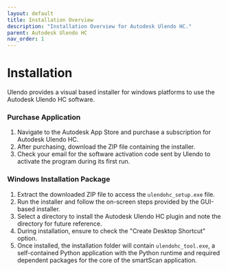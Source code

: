 ```yaml
---
layout: default
title: Installation Overview 
description: "Installation Overview for Autodesk Ulendo HC."
parent: Autodesk Ulendo HC
nav_order: 1
---
```


# Installation
Ulendo provides a visual based installer for windows platforms to use the Autodesk Ulendo HC software.

### Purchase Application
1. Navigate to the Autodesk App Store and purchase a subscription for Autodesk Ulendo HC.
2. After purchasing, download the ZIP file containing the installer.
3. Check your email for the software activation code sent by Ulendo to activate the program during its first run.

### Windows Installation Package
1. Extract the downloaded ZIP file to access the `ulendohc_setup.exe` file.
2. Run the installer and follow the on-screen steps provided by the GUI-based installer.
3. Select a directory to install the Autodesk Ulendo HC plugin and note the directory for future reference.
4. During installation, ensure to check the "Create Desktop Shortcut" option.
5. Once installed, the installation folder will contain `ulendohc_tool.exe`, a self-contained Python application with the Python runtime and required dependent packages for the core of the smartScan application.
